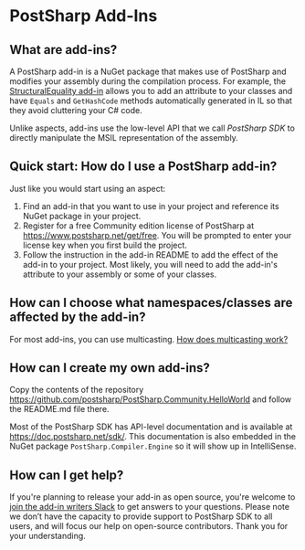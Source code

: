 # PostSharp Add-Ins

## What are add-ins?

A PostSharp  add-in is a NuGet package that makes use of PostSharp and modifies your assembly during the compilation process. For example, the [StructuralEquality add-in](https://github.com/postsharp/PostSharp.Community.StructuralEquality) allows you to add an attribute to your classes and have `Equals` and `GetHashCode` methods automatically generated in IL so that they avoid cluttering your C# code.

Unlike aspects, add-ins use the low-level API that we call *PostSharp SDK* to directly manipulate the MSIL representation of the assembly.

## Quick start: How do I use a PostSharp add-in?

Just like you would start using an aspect:

1. Find an add-in that you want to use in your project and reference its NuGet package in your project.
2. Register for a free Community edition license of PostSharp at https://www.postsharp.net/get/free. You will be prompted to enter your license key when you first build the project.
3. Follow the instruction in the add-in README to add the effect of the add-in to your project. Most likely, you will need to add the add-in's attribute to your assembly or some of your classes.

## How can I choose what namespaces/classes are affected by the add-in?

For most add-ins, you can use multicasting. [How does multicasting work?](multicasting.md)

## How can I create my own add-ins?

Copy the contents of the repository https://github.com/postsharp/PostSharp.Community.HelloWorld and follow the README.md file there. 

Most of the PostSharp SDK has API-level documentation and is available at https://doc.postsharp.net/sdk/. This documentation is also embedded in the NuGet package `PostSharp.Compiler.Engine` so it will show up in IntelliSense. 

## How can I get help?

If you're planning to release your add-in as open source, you're welcome to  [join the add-in writers Slack](https://join.slack.com/t/postsharp-addins/shared_invite/zt-d5il7j68-LRfbUOKuP7Hn2Amzb_nnDQ) to get answers to your questions. Please note we don’t have the capacity to provide support to PostSharp SDK to all users, and will focus our help on open-source contributors. Thank you for your understanding.


